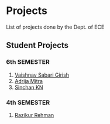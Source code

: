 # Projects

List of projects done by the Dept. of ECE

## Student Projects 

### 6th SEMESTER

1. [Vaishnav Sabari Girish](student_projects/vaishnav.md)
2. [Adrija Mitra](student_projects/adrija.md)
3. [Sinchan KN](student_projects/sinchan.md)


### 4th SEMESTER 

1. [Razikur Rehman](student_projects/razik.md)

